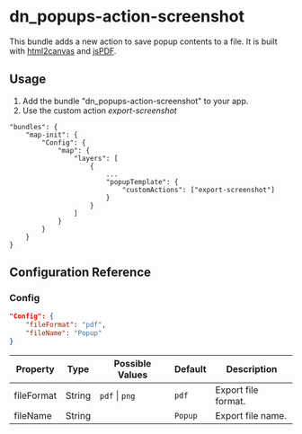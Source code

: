 # dn_popups-action-screenshot

This bundle adds a new action to save popup contents to a file.
It is built with [html2canvas](https://github.com/niklasvh/html2canvas) and [jsPDF](https://github.com/parallax/jsPDF).

## Usage

1. Add the bundle "dn_popups-action-screenshot" to your app.
2. Use the custom action _export-screenshot_

```
"bundles": {
    "map-init": {
        "Config": {
            "map": {
                "layers": [
                    {
                        ...
                        "popupTemplate": {
                            "customActions": ["export-screenshot"]
                        }
                    }
                ]
            }
        }
    }
}
```

## Configuration Reference

### Config

```json
"Config": {
    "fileFormat": "pdf",
    "fileName": "Popup"
}
```

| Property     | Type   | Possible Values            | Default     | Description         |
|--------------|--------|----------------------------|-------------|---------------------|
| fileFormat   | String | ```pdf``` &#124; ```png``` | ```pdf```   | Export file format. |
| fileName     | String |                            | ```Popup``` | Export file name.   |
